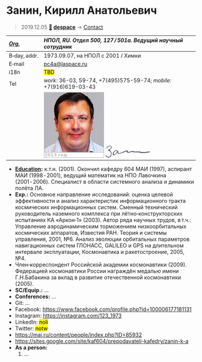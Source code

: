 # Занин, Кирилл Анатольевич
> 2019.12.05 **[🚀](../index/index.md) [despace](index.md)** → [Contact](contact.md)

|*[Org.](contact.md)*|*НПОЛ, RU. Отдел 500, 127 / 501а. Ведущий научный сотрудник*|
|:--|:--|
|B‑day, addr.| 1973.09.07, на НПОЛ с 2001 / Химки |
|E‑mail| <pc4a@laspace.ru> |
|i18n| <mark>TBD</mark> |
|Tel| *work:* 36-03, 59-74, +7(495)575-59-74; *mobile:* +7(916)619-03-43 |
|| [![](f/contact/z/zanin1_photo_thumb.jpg)](f/contact/z/zanin1_photo.jpg) [![](f/contact/z/zanin1_sign_thumb.jpg)](f/contact/z/zanin1_sign.png) |

   - **[Education](edu.md):**  к.т.н. (2001). Окончил кафедру 604 МАИ (1997), аспирант МАИ (1998 ‑ 2001), ведущий математик на НПО Лавочкина (2001 ‑ 2006). Специалист в области системного анализа и динамики полёта ЛА.
   - **Exp.:** Основное направление исследований: оценка целевой эффективности и анализ характеристик информационного тракта космических информационных систем. Сменный технический руководитель наземного комплекса при лётно‑конструкторских испытаниях КА «Аркон‑1» (2003). Автор ряда научных трудов, в т.ч.: Управление аэродинамическим торможением низкоорбитальных космических аппаратов, Известия РАН. Теория и системы управления, 2001, №6. Анализ эволюции орбитальных параметров навигационных систем ГЛОНАСС, GALILEO и GPS на длительном интервале эксплуатации, Космонавтика и ракетостроение, 2005, №4.
   - Член‑корреспондент Российской академии космонавтики (2009). Федерацией космонавтики России награждён медалью имени Г.Н.Бабакина за вклад в развитие отечественной космонавтики (2005).
   - **SC/Equip.:** …
   - **Conferences:** …
   - Git: …
   - Facebook: <https://www.facebook.com/profile.php?id=100006177181131>
   - Instagram: <https://instagram.com/123_1973>
   - LinkedIn: <mark>noli</mark>
   - Twitter: <mark>notw</mark>
   - <https://mai.ru/content/people/index.php?ID=85932>
   - <https://sites.google.com/site/kaf604/prepodavateli-kafedry/zanin-k-a>
   - **As a person:**
      1. …
